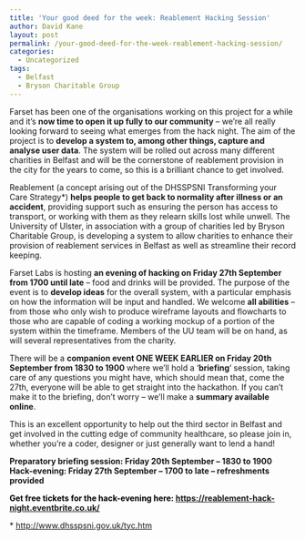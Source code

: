 ```yaml
---
title: 'Your good deed for the week: Reablement Hacking Session'
author: David Kane
layout: post
permalink: /your-good-deed-for-the-week-reablement-hacking-session/
categories:
  - Uncategorized
tags:
  - Belfast
  - Bryson Charitable Group
---
```

Farset has been one of the organisations working on this project for a while and it&#8217;s **now time to open it up fully to our community** &#8211; we&#8217;re all really looking forward to seeing what emerges from the hack night. The aim of the project is to **develop a system to, among other things, capture and analyse user data**. The system will be rolled out across many different charities in Belfast and will be the cornerstone of reablement provision in the city for the years to come, so this is a brilliant chance to get involved.

Reablement (a concept arising out of the DHSSPSNI Transforming your Care Strategy\*) **helps people to get back to normality after illness or an accident**, providing support such as ensuring the person has access to transport, or working with them as they relearn skills lost while unwell. The University of Ulster, in association with a group of charities led by Bryson Charitable Group, is developing a system to allow charities to enhance their provision of reablement services in Belfast as well as streamline their record keeping.

Farset Labs is hosting **an evening of hacking on Friday 27th September from 1700 until late** &#8211; food and drinks will be provided. The purpose of the event is to **develop ideas** for the overall system, with a particular emphasis on how the information will be input and handled. We welcome **all abilities** &#8211; from those who only wish to produce wireframe layouts and flowcharts to those who are capable of coding a working mockup of a portion of the system within the timeframe. Members of the UU team will be on hand, as will several representatives from the charity.

There will be a **companion event ONE WEEK EARLIER on Friday 20th September from 1830 to 1900** where we&#8217;ll hold a &#8216;**briefing**&#8216; session, taking care of any questions you might have, which should mean that, come the 27th, everyone will be able to get straight into the hackathon. If you can&#8217;t make it to the briefing, don&#8217;t worry &#8211; we&#8217;ll make a **summary available online**.

This is an excellent opportunity to help out the third sector in Belfast and get involved in the cutting edge of community healthcare, so please join in, whether you&#8217;re a coder, designer or just generally want to lend a hand!

**Preparatory briefing session: Friday 20th September &#8211; 1830 to 1900**  
**Hack-evening: Friday 27th September &#8211; 1700 to late &#8211; refreshments provided**

<span style="color: #000000;"><strong>Get free tickets for the hack-evening here: <a href="https://reablement-hack-night.eventbrite.co.uk/"><span style="color: #000000;">https://reablement-hack-night.eventbrite.co.uk/</span></a></strong></span>

\* <http://www.dhsspsni.gov.uk/tyc.htm>
